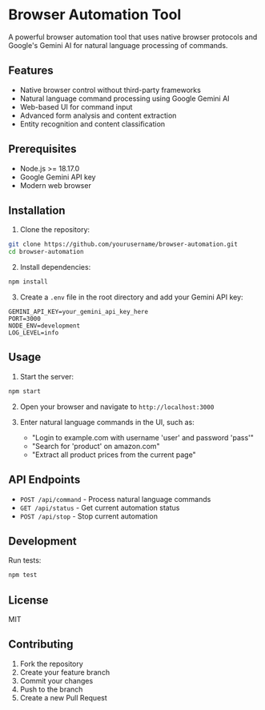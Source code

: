 # Browser Automation Tool

A powerful browser automation tool that uses native browser protocols and Google's Gemini AI for natural language processing of commands.

## Features

- Native browser control without third-party frameworks
- Natural language command processing using Google Gemini AI
- Web-based UI for command input
- Advanced form analysis and content extraction
- Entity recognition and content classification

## Prerequisites

- Node.js >= 18.17.0
- Google Gemini API key
- Modern web browser

## Installation

1. Clone the repository:
```bash
git clone https://github.com/yourusername/browser-automation.git
cd browser-automation
```

2. Install dependencies:
```bash
npm install
```

3. Create a `.env` file in the root directory and add your Gemini API key:
```
GEMINI_API_KEY=your_gemini_api_key_here
PORT=3000
NODE_ENV=development
LOG_LEVEL=info
```

## Usage

1. Start the server:
```bash
npm start
```

2. Open your browser and navigate to `http://localhost:3000`

3. Enter natural language commands in the UI, such as:
   - "Login to example.com with username 'user' and password 'pass'"
   - "Search for 'product' on amazon.com"
   - "Extract all product prices from the current page"

## API Endpoints

- `POST /api/command` - Process natural language commands
- `GET /api/status` - Get current automation status
- `POST /api/stop` - Stop current automation

## Development

Run tests:
```bash
npm test
```

## License

MIT

## Contributing

1. Fork the repository
2. Create your feature branch
3. Commit your changes
4. Push to the branch
5. Create a new Pull Request 